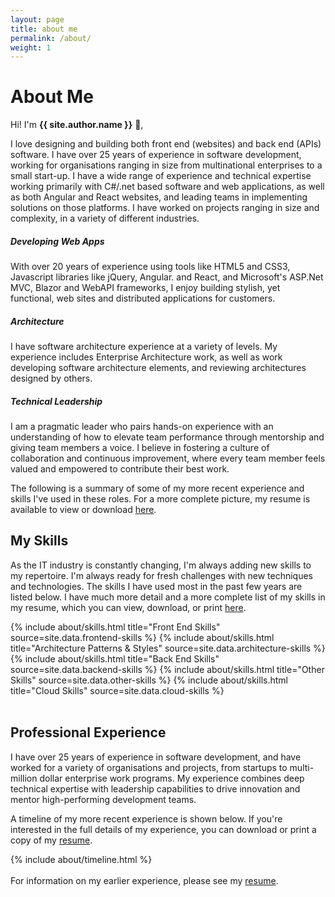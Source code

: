 ```yaml
---
layout: page
title: about me
permalink: /about/
weight: 1
---
```


<style>
    codersrank-work-experience {
        --date-font-size: 0;
    }
</style>

# **About Me**

Hi! I'm **{{ site.author.name }}** :wave:,<br>

I love designing and building both front end (websites) and back end (APIs) software. I have over 25 years of experience in software development, working for organisations ranging in size from multinational enterprises to a small start-up. I have a wide range of experience and technical expertise working primarily with C#/.net based software and web applications, as well as both Angular and React websites, and leading teams in implementing solutions on those platforms. I have worked on projects ranging in size and complexity, in a variety of different industries.

<div class="row">
    <div class="col-lg-4 text-center wow animated fadeIn" data-wow-delay=".15s">
        <div class="project card">
            <div class="card-body text-themed">
                <h5 class="card-title"> 
                    <i class="fab fa-html5"></i>
                    Developing Web Apps
                </h5>
                <p>With over 20 years of experience using tools like HTML5 and CSS3, Javascript libraries like jQuery, Angular. and React, and Microsoft's ASP.Net MVC, Blazor and WebAPI frameworks, I enjoy building stylish, yet functional, web sites and distributed applications for customers.</p>
            </div>
        </div>
    </div>
    <div class="col-lg-4 text-center wow animated fadeIn" data-wow-delay=".3s">
        <div class="project card">
            <div class="card-body text-themed">
                <h5 class="card-title"> 
                    <i class="fas fa-sitemap"></i>
                    Architecture
                </h5>
                <p>I have software architecture experience at a variety of levels. My experience includes Enterprise Architecture work, as well as work developing software architecture elements, and reviewing architectures designed by others.</p>
            </div>
        </div>
    </div>
    <div class="col-lg-4 text-center wow animated fadeIn" data-wow-delay=".45s">
        <div class="project card">
            <div class="card-body text-themed">
                <h5 class="card-title"> 
                    <i class="fas fa-users-cog"></i>
                    Technical Leadership
                </h5>
                <p>I am a pragmatic leader who pairs hands-on experience with an understanding of how to elevate team performance through mentorship and giving team members a voice. I believe in fostering a culture of collaboration and continuous improvement, where every team member feels valued and empowered to contribute their best work.</p>
            </div>
        </div>
    </div>
</div>

The following is a summary of some of my more recent experience and skills I've used in these roles. For a more complete picture, my resume is available to view or download <a href="/resume.pdf" target="_blank">here</a>.

## My Skills

As the IT industry is constantly changing, I'm always adding new skills to my repertoire. I'm always ready for fresh challenges with new techniques and technologies. The skills I have used most in the past few years are listed below. I have much more detail and a more complete list of my skills in my resume, which you can view, download, or print <a href="/resume.pdf" target="_blank">here</a>.

<div class="card-columns m-3 mt-5">
{% include about/skills.html title="Front End Skills" source=site.data.frontend-skills %}
{% include about/skills.html title="Architecture Patterns & Styles" source=site.data.architecture-skills %}
{% include about/skills.html title="Back End Skills" source=site.data.backend-skills %}
{% include about/skills.html title="Other Skills" source=site.data.other-skills %}
{% include about/skills.html title="Cloud Skills" source=site.data.cloud-skills %}
</div>

<br />

## Professional Experience

I have over 25 years of experience in software development, and have worked for a variety of organisations and projects, from startups to multi-million dollar enterprise work programs. My experience combines deep technical expertise with leadership capabilities to drive innovation and mentor high-performing development teams.

A timeline of my more recent experience is shown below. If you're interested in the full details of my experience, you can download or print a copy of my <a href="/resume.pdf" target="_blank">resume</a>.
<br />

<div class="row">
{% include about/timeline.html %}
</div>

<br />
For information on my earlier experience, please see my <a href="/resume.pdf" target="_blank">resume</a>.

